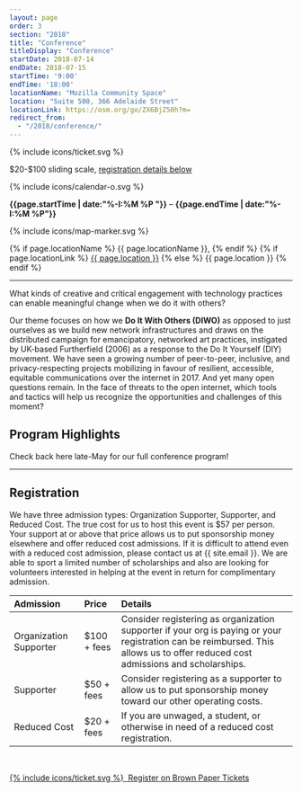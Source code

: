 ```yaml
---
layout: page
order: 3
section: "2018"
title: "Conference"
titleDisplay: "Conference"
startDate: 2018-07-14
endDate: 2018-07-15
startTime: '9:00'
endTime: '18:00'
locationName: "Mozilla Community Space"
location: "Suite 500, 366 Adelaide Street"
locationLink: https://osm.org/go/ZX6BjZ50h?m=
redirect_from:
  - "/2018/conference/"
---
```


<div class="event-time-location">
  <div class="event-meta">
    {% include icons/ticket.svg %}
    <p class="event-cost event-meta-item">$20-$100 sliding scale, <a href="#registration">registration details below</a>
    </p>
  </div>
  <div class="event-meta">
    {% include icons/calendar-o.svg %}
    <p class="event-time event-meta-item"><strong>{{page.startTime | date:"%-I:%M %P "}}</strong> – <strong>{{page.endTime | date:"%-I:%M %P"}}</strong></p>
  </div>
  <div class="event-meta">
    {% include icons/map-marker.svg %}
    <p class="event-location event-meta-item">
    {% if page.locationName %}
      {{ page.locationName }},
    {% endif %}    
    {% if page.locationLink %}
      <a href="{{page.locationLink}}" target="_blank">{{ page.location }}</a> <!--_-->
    {% else %}
      {{ page.location }}
    {% endif %}
    </p>
  </div>
</div>

***

What kinds of creative and critical engagement with technology practices can enable meaningful change when we do it with others?

Our theme focuses on how we **Do It With Others (DIWO)** as opposed to just ourselves as we build new network infrastructures and draws on the distributed campaign for emancipatory, networked art practices, instigated by UK-based Furtherfield (2006) as a response to the Do It Yourself (DIY) movement. We have seen a growing number of peer-to-peer, inclusive, and privacy-respecting projects mobilizing in favour of resilient, accessible, equitable communications over the internet in 2017. And yet many open questions remain. In the face of threats to the open internet, which tools and tactics will help us recognize the opportunities and challenges of this moment?

## Program Highlights





Check back here late-May for our full conference program!

***

## Registration

We have three admission types: Organization Supporter, Supporter, and Reduced Cost. The true cost for us to host this event is $57 per person. Your support at or above that price allows us to put sponsorship money elsewhere and offer reduced cost admissions. If it is difficult to attend even with a reduced cost admission, please contact us at {{ site.email }}. We are able to sport a limited number of scholarships and also are looking for volunteers interested in helping at the event in return for complimentary admission.

| Admission  | Price  | Details |
|:-----------|:-------|:--------|
| Organization Supporter | $100 + fees | Consider registering as organization supporter if your org is paying or your registration can be reimbursed. This allows us to offer reduced cost admissions and scholarships. |
| Supporter | $50 + fees | Consider registering as a supporter to allow us to put sponsorship money toward our other operating costs. |
| Reduced Cost | $20 + fees | If you are unwaged, a student, or otherwise in need of a reduced cost registration. |

<br />

<a class="button button-primary" href="https://www.brownpapertickets.com/event/3447058" role="link">{% include icons/ticket.svg %}&nbsp;&nbsp;Register on Brown Paper Tickets</a>
